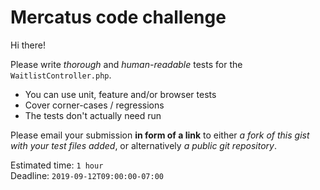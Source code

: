 # Mercatus code challenge

Hi there!

Please write _thorough_ and _human-readable_ tests for the `WaitlistController.php`.

 - You can use unit, feature and/or browser tests
 - Cover corner-cases / regressions
 - The tests don't actually need run

Please email your submission __in form of a link__ to either _a fork of this gist with your test files added_, or alternatively _a public git repository_.

Estimated time: `1 hour`  
Deadline: `2019-09-12T09:00:00-07:00`
